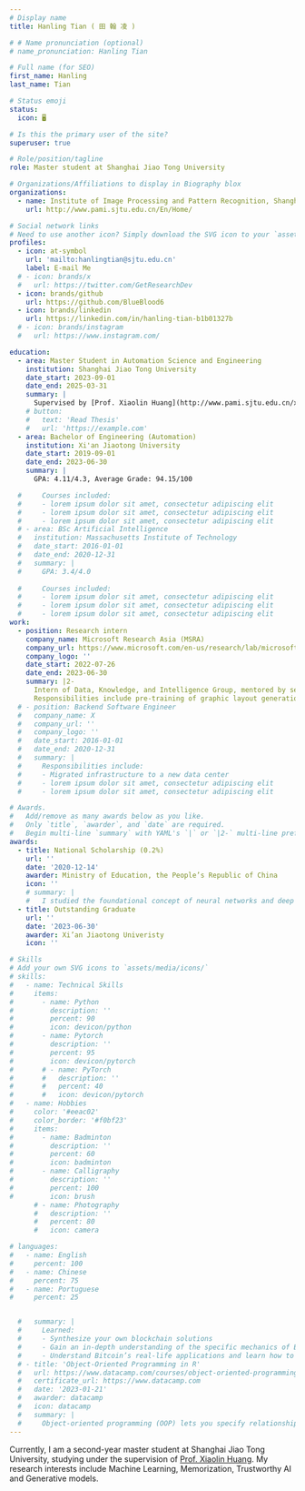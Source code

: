 ```yaml
---
# Display name
title: Hanling Tian ( 田 翰 凌 ) 

# # Name pronunciation (optional)
# name_pronunciation: Hanling Tian

# Full name (for SEO)
first_name: Hanling
last_name: Tian

# Status emoji
status:
  icon: 🖥️

# Is this the primary user of the site?
superuser: true

# Role/position/tagline
role: Master student at Shanghai Jiao Tong University

# Organizations/Affiliations to display in Biography blox
organizations:
  - name: Institute of Image Processing and Pattern Recognition, Shanghai Jiao Tong University
    url: http://www.pami.sjtu.edu.cn/En/Home/

# Social network links
# Need to use another icon? Simply download the SVG icon to your `assets/media/icons/` folder.
profiles:
  - icon: at-symbol
    url: 'mailto:hanlingtian@sjtu.edu.cn'
    label: E-mail Me
  # - icon: brands/x
  #   url: https://twitter.com/GetResearchDev
  - icon: brands/github
    url: https://github.com/BlueBlood6
  - icon: brands/linkedin
    url: https://linkedin.com/in/hanling-tian-b1b01327b
  # - icon: brands/instagram
  #   url: https://www.instagram.com/

education:
  - area: Master Student in Automation Science and Engineering
    institution: Shanghai Jiao Tong University
    date_start: 2023-09-01
    date_end: 2025-03-31
    summary: |
      Supervised by [Prof. Xiaolin Huang](http://www.pami.sjtu.edu.cn/xiaolin).
    # button:
    #   text: 'Read Thesis'
    #   url: 'https://example.com'
  - area: Bachelor of Engineering (Automation)
    institution: Xi'an Jiaotong University
    date_start: 2019-09-01
    date_end: 2023-06-30
    summary: |
      GPA: 4.11/4.3, Average Grade: 94.15/100

  #     Courses included:
  #     - lorem ipsum dolor sit amet, consectetur adipiscing elit
  #     - lorem ipsum dolor sit amet, consectetur adipiscing elit
  #     - lorem ipsum dolor sit amet, consectetur adipiscing elit
  # - area: BSc Artificial Intelligence
  #   institution: Massachusetts Institute of Technology
  #   date_start: 2016-01-01
  #   date_end: 2020-12-31
  #   summary: |
  #     GPA: 3.4/4.0
      
  #     Courses included:
  #     - lorem ipsum dolor sit amet, consectetur adipiscing elit
  #     - lorem ipsum dolor sit amet, consectetur adipiscing elit
  #     - lorem ipsum dolor sit amet, consectetur adipiscing elit
work:
  - position: Research intern
    company_name: Microsoft Research Asia (MSRA)
    company_url: https://www.microsoft.com/en-us/research/lab/microsoft-research-asia/
    company_logo: ''
    date_start: 2022-07-26
    date_end: 2023-06-30
    summary: |2-
      Intern of Data, Knowledge, and Intelligence Group, mentored by senior researcher [Shizhao Sun](https://www.microsoft.com/en-us/research/people/shizsu/). 
      Responsibilities include pre-training of graphic layout generation and design image generation with text constrains.
  # - position: Backend Software Engineer
  #   company_name: X
  #   company_url: ''
  #   company_logo: ''
  #   date_start: 2016-01-01
  #   date_end: 2020-12-31
  #   summary: |
  #     Responsibilities include:
  #     - Migrated infrastructure to a new data center
  #     - lorem ipsum dolor sit amet, consectetur adipiscing elit
  #     - lorem ipsum dolor sit amet, consectetur adipiscing elit

# Awards.
#   Add/remove as many awards below as you like.
#   Only `title`, `awarder`, and `date` are required.
#   Begin multi-line `summary` with YAML's `|` or `|2-` multi-line prefix and indent 2 spaces below.
awards:
  - title: National Scholarship (0.2%)
    url: ''
    date: '2020-12-14'
    awarder: Ministry of Education, the People’s Republic of China
    icon: ''
    # summary: |
    #   I studied the foundational concept of neural networks and deep learning. By the end, I was familiar with the significant technological trends driving the rise of deep learning; build, train, and apply fully connected deep neural networks; implement efficient (vectorized) neural networks; identify key parameters in a neural network’s architecture; and apply deep learning to your own applications.
  - title: Outstanding Graduate
    url: ''
    date: '2023-06-30'
    awarder: Xi’an Jiaotong Univeristy
    icon: ''

# Skills
# Add your own SVG icons to `assets/media/icons/`
# skills:
#   - name: Technical Skills
#     items:
#       - name: Python
#         description: ''
#         percent: 90
#         icon: devicon/python
#       - name: Pytorch
#         description: ''
#         percent: 95
#         icon: devicon/pytorch
#       # - name: PyTorch
#       #   description: ''
#       #   percent: 40
#       #   icon: devicon/pytorch
#   - name: Hobbies
#     color: '#eeac02'
#     color_border: '#f0bf23'
#     items:
#       - name: Badminton
#         description: ''
#         percent: 60
#         icon: badminton
#       - name: Calligraphy
#         description: ''
#         percent: 100
#         icon: brush
      # - name: Photography
      #   description: ''
      #   percent: 80
      #   icon: camera

# languages:
#   - name: English
#     percent: 100
#   - name: Chinese
#     percent: 75
#   - name: Portuguese
#     percent: 25


  #   summary: |
  #     Learned:
  #     - Synthesize your own blockchain solutions
  #     - Gain an in-depth understanding of the specific mechanics of Bitcoin
  #     - Understand Bitcoin’s real-life applications and learn how to attack and destroy Bitcoin, Ethereum, smart contracts and Dapps, and alternatives to Bitcoin’s Proof-of-Work consensus algorithm
  # - title: 'Object-Oriented Programming in R'
  #   url: https://www.datacamp.com/courses/object-oriented-programming-with-s3-and-r6-in-r
  #   certificate_url: https://www.datacamp.com
  #   date: '2023-01-21'
  #   awarder: datacamp
  #   icon: datacamp
  #   summary: |
  #     Object-oriented programming (OOP) lets you specify relationships between functions and the objects that they can act on, helping you manage complexity in your code. This is an intermediate level course, providing an introduction to OOP, using the S3 and R6 systems. S3 is a great day-to-day R programming tool that simplifies some of the functions that you write. R6 is especially useful for industry-specific analyses, working with web APIs, and building GUIs.
---
```


Currently, I am a second-year master student at Shanghai Jiao Tong University, studying under the supervision of [Prof. Xiaolin Huang](http://www.pami.sjtu.edu.cn/xiaolin). My research interests include Machine Learning, Memorization, Trustworthy AI and Generative models.
